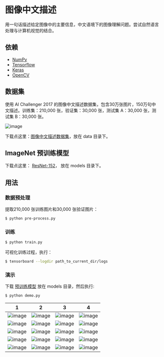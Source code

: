 # 图像中文描述

用一句话描述给定图像中的主要信息，中文语境下的图像理解问题。尝试自然语言处理与计算机视觉的结合。

## 依赖
- [NumPy](http://docs.scipy.org/doc/numpy-1.10.1/user/install.html)
- [Tensorflow](https://www.tensorflow.org/versions/r0.8/get_started/os_setup.html)
- [Keras](https://keras.io/#installation)
- [OpenCV](https://opencv-python-tutroals.readthedocs.io/en/latest/)

## 数据集

使用 AI Challenger 2017 的图像中文描述数据集，包含30万张图片，150万句中文描述。训练集：210,000 张，验证集：30,000 张，测试集 A：30,000 张，测试集 B：30,000 张。


 ![image](https://github.com/foamliu/Image-Captioning/raw/master/images/dataset.png)

下载点这里：[图像中文描述数据集](https://challenger.ai/datasets/caption)，放在 data 目录下。


## ImageNet 预训练模型

下载点这里： [ResNet-152](https://drive.google.com/file/d/0Byy2AcGyEVxfeXExMzNNOHpEODg/view?usp=sharing)， 放在 models 目录下。

## 用法

### 数据预处理
提取210,000 张训练图片和30,000 张验证图片：
```bash
$ python pre-process.py
```

### 训练
```bash
$ python train.py
```

可视化训练过程，执行：
```bash
$ tensorboard --logdir path_to_current_dir/logs
```

### 演示
下载 [预训练模型](https://github.com/foamliu/Image-Captioning/releases/download/v1.0/model.85-0.7657.hdf5) 放在 models 目录，然后执行:

```bash
$ python demo.py
```

1 | 2 | 3 | 4 |
|---|---|---|---|
|![image](https://github.com/foamliu/Image-Captioning/raw/master/images/0_out.png)  | ![image](https://github.com/foamliu/Image-Captioning/raw/master/images/1_out.png) | ![image](https://github.com/foamliu/Image-Captioning/raw/master/images/2_out.png)| ![image](https://github.com/foamliu/Image-Captioning/raw/master/images/3_out.png) |
|![image](https://github.com/foamliu/Image-Captioning/raw/master/images/4_out.png)  | ![image](https://github.com/foamliu/Image-Captioning/raw/master/images/5_out.png) | ![image](https://github.com/foamliu/Image-Captioning/raw/master/images/6_out.png)| ![image](https://github.com/foamliu/Image-Captioning/raw/master/images/7_out.png) |
|![image](https://github.com/foamliu/Image-Captioning/raw/master/images/8_out.png)  | ![image](https://github.com/foamliu/Image-Captioning/raw/master/images/9_out.png) |![image](https://github.com/foamliu/Image-Captioning/raw/master/images/10_out.png) | ![image](https://github.com/foamliu/Image-Captioning/raw/master/images/11_out.png)|
|![image](https://github.com/foamliu/Image-Captioning/raw/master/images/12_out.png)  | ![image](https://github.com/foamliu/Image-Captioning/raw/master/images/13_out.png) |![image](https://github.com/foamliu/Image-Captioning/raw/master/images/14_out.png)| ![image](https://github.com/foamliu/Image-Captioning/raw/master/images/15_out.png)|
|![image](https://github.com/foamliu/Image-Captioning/raw/master/images/16_out.png) | ![image](https://github.com/foamliu/Image-Captioning/raw/master/images/17_out.png) | ![image](https://github.com/foamliu/Image-Captioning/raw/master/images/18_out.png) | ![image](https://github.com/foamliu/Image-Captioning/raw/master/images/19_out.png) |
